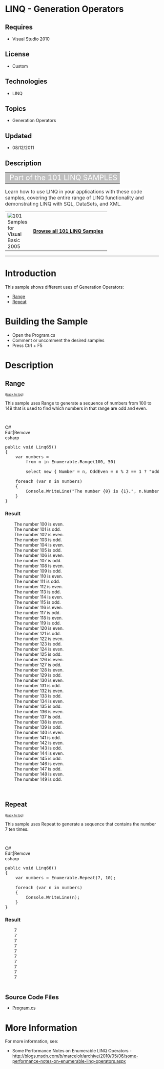 # LINQ - Generation Operators
## Requires
- Visual Studio 2010
## License
- Custom
## Technologies
- LINQ
## Topics
- Generation Operators
## Updated
- 08/12/2011
## Description

<table border="0" cellspacing="2" cellpadding="1" width="100%">
<tbody>
<tr align="left" valign="top">
<td align="left" valign="middle" style="background-color:#c0c0c0"><span style="color:#ffffff; font-size:x-large">&nbsp;Part of the 101 LINQ SAMPLES</span></td>
</tr>
</tbody>
</table>
<div class="RoundedBox">
<div class="boxheader">
<div class="BostonPostCard"></div>
</div>
<div class="boxheader"><span style="font-size:medium; background-color:#ffffff; color:#333333">Learn how to use LINQ in your applications with these code samples, covering the entire range of LINQ functionality and demonstrating LINQ with SQL, DataSets, and
 XML.</span></div>
<div class="boxcontent">
<table border="0" cellspacing="2" cellpadding="1" width="100%">
<tbody>
<tr align="left" valign="top">
<td width="50px" align="left" valign="middle"><a href="http://archive.msdn.microsoft.com/vb2008samples/Release/ProjectReleases.aspx?ReleaseId=1426"><img title="101 Samples for Visual Basic 2005" src="-dd183105.download_45(en-us,msdn.10).jpg" alt="101 Samples for Visual Basic 2005" align="left"></a></td>
<td align="left" valign="middle"><span style="font-size:medium"><strong><a href="http://code.msdn.microsoft.com/101-LINQ-Samples-3fb9811b/viewsamplepack">Browse all 101 LINQ Samples</a>&nbsp;</strong></span></td>
</tr>
</tbody>
</table>
<hr>
<h1 id="Introduction">Introduction</h1>
<p>This sample shows different uses of Generation Operators:</p>
<ul>
<li><a title="This sample uses Range to generate a sequence of numbers from 100 to 149 that is used to find which numbers in that range are odd and even." href="#Range">Range</a>
</li><li><a title="This sample uses Repeat to generate a sequence that contains the number 7 ten times." href="#Repeat">Repeat</a>
</li></ul>
<h1><span>Building the Sample</span></h1>
<ul>
<li>Open the Program.cs&nbsp; </li><li>Comment or uncomment the desired samples </li><li>Press Ctrl &#43; F5 </li></ul>
<h1>Description</h1>
<h2 id="Range">Range</h2>
<p><span style="font-size:x-small">(<a href="#Introduction">back to top</a>)</span></p>
<p>This sample uses Range to generate a sequence of numbers from 100 to 149 that is used to find which numbers in that range are odd and even.</p>
<p>&nbsp;</p>
<div class="scriptcode">
<div class="pluginEditHolder" pluginCommand="mceScriptCode">
<div class="title"><span>C#</span></div>
<div class="pluginLinkHolder"><span class="pluginEditHolderLink">Edit</span>|<span class="pluginRemoveHolderLink">Remove</span></div>
<span class="hidden">csharp</span>

<div class="preview">
<pre class="csharp"><span class="cs__keyword">public</span>&nbsp;<span class="cs__keyword">void</span>&nbsp;Linq65()&nbsp;
{&nbsp;
&nbsp;&nbsp;&nbsp;&nbsp;var&nbsp;numbers&nbsp;=&nbsp;
&nbsp;&nbsp;&nbsp;&nbsp;&nbsp;&nbsp;&nbsp;&nbsp;from&nbsp;n&nbsp;<span class="cs__keyword">in</span>&nbsp;Enumerable.Range(<span class="cs__number">100</span>,&nbsp;<span class="cs__number">50</span>)&nbsp;
&nbsp;&nbsp;
&nbsp;&nbsp;&nbsp;&nbsp;&nbsp;&nbsp;&nbsp;&nbsp;select&nbsp;<span class="cs__keyword">new</span>&nbsp;{&nbsp;Number&nbsp;=&nbsp;n,&nbsp;OddEven&nbsp;=&nbsp;n&nbsp;%&nbsp;<span class="cs__number">2</span>&nbsp;==&nbsp;<span class="cs__number">1</span>&nbsp;?&nbsp;<span class="cs__string">&quot;odd&quot;</span>&nbsp;:&nbsp;<span class="cs__string">&quot;even&quot;</span>&nbsp;};&nbsp;
&nbsp;&nbsp;
&nbsp;&nbsp;&nbsp;&nbsp;<span class="cs__keyword">foreach</span>&nbsp;(var&nbsp;n&nbsp;<span class="cs__keyword">in</span>&nbsp;numbers)&nbsp;
&nbsp;&nbsp;&nbsp;&nbsp;{&nbsp;
&nbsp;&nbsp;&nbsp;&nbsp;&nbsp;&nbsp;&nbsp;&nbsp;Console.WriteLine(<span class="cs__string">&quot;The&nbsp;number&nbsp;{0}&nbsp;is&nbsp;{1}.&quot;</span>,&nbsp;n.Number,&nbsp;n.OddEven);&nbsp;
&nbsp;&nbsp;&nbsp;&nbsp;}&nbsp;
}</pre>
</div>
</div>
</div>
<h3><strong>Result</strong></h3>
<p style="padding-left:30px">The number 100 is even.<br>
The number 101 is odd.<br>
The number 102 is even.<br>
The number 103 is odd.<br>
The number 104 is even.<br>
The number 105 is odd.<br>
The number 106 is even.<br>
The number 107 is odd.<br>
The number 108 is even.<br>
The number 109 is odd.<br>
The number 110 is even.<br>
The number 111 is odd.<br>
The number 112 is even.<br>
The number 113 is odd.<br>
The number 114 is even.<br>
The number 115 is odd.<br>
The number 116 is even.<br>
The number 117 is odd.<br>
The number 118 is even.<br>
The number 119 is odd.<br>
The number 120 is even.<br>
The number 121 is odd.<br>
The number 122 is even.<br>
The number 123 is odd.<br>
The number 124 is even.<br>
The number 125 is odd.<br>
The number 126 is even.<br>
The number 127 is odd.<br>
The number 128 is even.<br>
The number 129 is odd.<br>
The number 130 is even.<br>
The number 131 is odd.<br>
The number 132 is even.<br>
The number 133 is odd.<br>
The number 134 is even.<br>
The number 135 is odd.<br>
The number 136 is even.<br>
The number 137 is odd.<br>
The number 138 is even.<br>
The number 139 is odd.<br>
The number 140 is even.<br>
The number 141 is odd.<br>
The number 142 is even.<br>
The number 143 is odd.<br>
The number 144 is even.<br>
The number 145 is odd.<br>
The number 146 is even.<br>
The number 147 is odd.<br>
The number 148 is even.<br>
The number 149 is odd.</p>
<p style="padding-left:30px">&nbsp;</p>
<h2 id="Repeat">Repeat</h2>
<p><span style="font-size:x-small">(<a href="#Introduction">back to top</a>)</span></p>
<p>This sample uses Repeat to generate a sequence that contains the number 7 ten times.</p>
<p>&nbsp;</p>
<div class="scriptcode">
<div class="pluginEditHolder" pluginCommand="mceScriptCode">
<div class="title"><span>C#</span></div>
<div class="pluginLinkHolder"><span class="pluginEditHolderLink">Edit</span>|<span class="pluginRemoveHolderLink">Remove</span></div>
<span class="hidden">csharp</span>

<div class="preview">
<pre class="csharp"><span class="cs__keyword">public</span>&nbsp;<span class="cs__keyword">void</span>&nbsp;Linq66()&nbsp;
{&nbsp;
&nbsp;&nbsp;&nbsp;&nbsp;var&nbsp;numbers&nbsp;=&nbsp;Enumerable.Repeat(<span class="cs__number">7</span>,&nbsp;<span class="cs__number">10</span>);&nbsp;
&nbsp;&nbsp;
&nbsp;&nbsp;&nbsp;&nbsp;<span class="cs__keyword">foreach</span>&nbsp;(var&nbsp;n&nbsp;<span class="cs__keyword">in</span>&nbsp;numbers)&nbsp;
&nbsp;&nbsp;&nbsp;&nbsp;{&nbsp;&nbsp;
&nbsp;&nbsp;&nbsp;&nbsp;&nbsp;&nbsp;&nbsp;&nbsp;Console.WriteLine(n);&nbsp;
&nbsp;&nbsp;&nbsp;&nbsp;}&nbsp;
}</pre>
</div>
</div>
</div>
<h3><strong>Result</strong></h3>
<p style="padding-left:30px">7<br>
7<br>
7<br>
7<br>
7<br>
7<br>
7<br>
7<br>
7<br>
7</p>
<p>&nbsp;</p>
<p><span style="font-size:20px; font-weight:bold">Source Code Files</span></p>
<ul>
<li><a class="browseFile" href="sourcecode?fileId=23950&pathId=883530212">Program.cs</a>
</li></ul>
<h1>More Information</h1>
<p>For more information, see:</p>
<ul>
<li>Some Performance Notes on Enumerable LINQ Operators - <a href="http://blogs.msdn.com/b/marcelolr/archive/2010/05/06/some-performance-notes-on-enumerable-linq-operators.aspx" target="_blank">
http://blogs.msdn.com/b/marcelolr/archive/2010/05/06/some-performance-notes-on-enumerable-linq-operators.aspx</a>
</li></ul>
</div>
</div>
